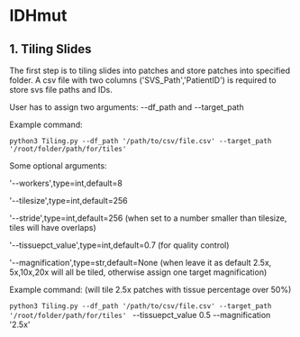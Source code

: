 # IDHmut

## 1. Tiling Slides
The first step is to tiling slides into patches and store patches into specified folder. A csv file with two columns ('SVS_Path','PatientID') is required to store svs file paths and IDs.

User has to assign two arguments: --df_path and --target_path

Example command:

`python3 Tiling.py --df_path '/path/to/csv/file.csv' --target_path '/root/folder/path/for/tiles' `

Some optional arguments:

'--workers',type=int,default=8

'--tilesize',type=int,default=256

'--stride',type=int,default=256 (when set to a number smaller than tilesize, tiles will have overlaps)

'--tissuepct_value',type=int,default=0.7 (for quality control)

'--magnification',type=str,default=None (when leave it as default 2.5x, 5x,10x,20x will all be tiled, otherwise assign one target magnification)

Example command: (will tile 2.5x patches with tissue percentage over 50%)

`python3 Tiling.py --df_path '/path/to/csv/file.csv' --target_path '/root/folder/path/for/tiles' ` --tissuepct_value 0.5 --magnification '2.5x'
